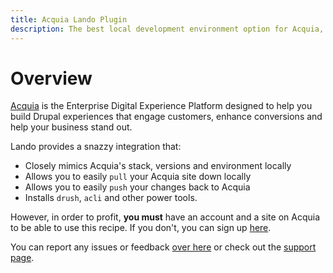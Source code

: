 ```yaml
---
title: Acquia Lando Plugin
description: The best local development environment option for Acquia, the fastest way to build modern web apps.
---
```


# Overview

[Acquia](https://www.acquia.com/) is the Enterprise Digital Experience Platform designed to help you build Drupal experiences that engage customers, enhance conversions and help your business stand out.

Lando provides a snazzy integration that:

* Closely mimics Acquia's stack, versions and environment locally
* Allows you to easily `pull` your Acquia site down locally
* Allows you to easily `push` your changes back to Acquia
* Installs `drush`, `acli` and other power tools.

However, in order to profit, **you must** have an account and a site on Acquia to be able to use this recipe. If you don't, you can sign up [here](https://accounts.acquia.com/sign-up?path=&site=cloud).

You can report any issues or feedback [over here](https://github.com/lando/acquia/issues/new/choose) or check out the [support page](./support.md).
